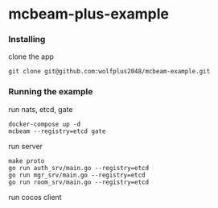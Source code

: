# mcbeam-plus-example

### Installing
clone the app
```
git clone git@github.com:wolfplus2048/mcbeam-example.git
```

### Running the example
run nats, etcd, gate
```
docker-compose up -d
mcbeam --registry=etcd gate
```
run server
```
make proto
go run auth_srv/main.go --registry=etcd
go run mgr_srv/main.go --registry=etcd
go run room_srv/main.go --registry=etcd
```
run cocos client
